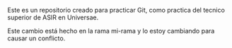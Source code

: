 Este es un repositorio creado para practicar Git, como practica del tecnico superior de ASIR en Universae.

Este cambio está hecho en la rama mi-rama y lo estoy cambiando para causar un conflicto.
